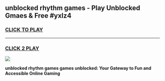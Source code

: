 
## unblocked rhythm games - Play Unblocked Gmaes & Free #yxlz4
<h3>
<a href="https://news.freeplayer.one?title=unblocked_rhythm_games&ref=24F">CLICK TO PLAY</a></h3>
<hr>

<h3>
<a href="https://news.freeplayer.one?title=unblocked_rhythm_games&ref=24F">CLICK 2 PLAY</a>
  
</h3>

<a href="https://news.freeplayer.one?title=unblocked_rhythm_games&ref=24F/"><img src="https://clearcache.store/games.png"></a>


**unblocked rhythm games games unblocked: Your Gateway to Fun and Accessible Online Gaming**
